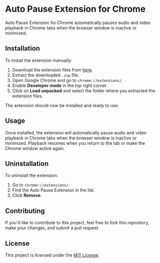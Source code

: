 # Auto Pause Extension for Chrome

Auto Pause Extension for Chrome automatically pauses audio and video playback in Chrome tabs when the browser window is inactive or minimized.

## Installation

To install the extension manually:

1. Download the extension files from [here](link-to-your-extension-files).
2. Extract the downloaded `.zip` file.
3. Open Google Chrome and go to `chrome://extensions/`.
4. Enable **Developer mode** in the top right corner.
5. Click on **Load unpacked** and select the folder where you extracted the extension files.

The extension should now be installed and ready to use.

## Usage

Once installed, the extension will automatically pause audio and video playback in Chrome tabs when the browser window is inactive or minimized. Playback resumes when you return to the tab or make the Chrome window active again.

## Uninstallation

To uninstall the extension:

1. Go to `chrome://extensions/`.
2. Find the Auto Pause Extension in the list.
3. Click **Remove**.

## Contributing

If you'd like to contribute to this project, feel free to fork this repository, make your changes, and submit a pull request.

## License

This project is licensed under the [MIT License](link-to-your-license-file).
